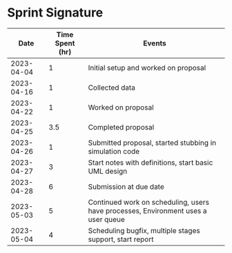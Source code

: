 # Sprint Signature

| Date       | Time Spent (hr) | Events                                                                             |
|------------|-----------------|------------------------------------------------------------------------------------|
| 2023-04-04 | 1               | Initial setup and worked on proposal                                               |
| 2023-04-16 | 1               | Collected data                                                                     |
| 2023-04-22 | 1               | Worked on proposal                                                                 |
| 2023-04-25 | 3.5             | Completed proposal                                                                 |
| 2023-04-26 | 1               | Submitted proposal, started stubbing in simulation code                            |
| 2023-04-27 | 3               | Start notes with definitions, start basic UML design                               |
| 2023-04-28 | 6               | Submission at due date                                                             |
| 2023-05-03 | 5               | Continued work on scheduling, users have processes, Environment uses  a user queue |
| 2023-05-04 | 4               | Scheduling bugfix, multiple stages support, start report                           |
